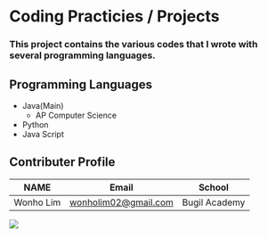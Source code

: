 # Coding **Practicies / Projects**

### This project contains the various codes that I wrote with several programming languages.

## Programming Languages
* Java(Main)
  * AP Computer Science
* Python 
* Java Script

## Contributer Profile
<!-- Tables -->
| NAME      | Email                |School          |
| --------- | -------------------- |----------------|
| Wonho Lim | wonholim02@gmail.com |Bugil Academy   |

![](https://cdn.pixabay.com/photo/2018/05/08/08/44/artificial-intelligence-3382507__340.jpg)
